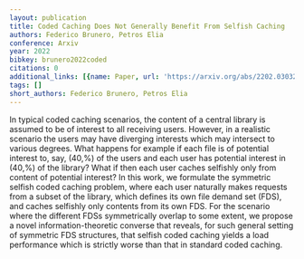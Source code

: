 ```yaml
---
layout: publication
title: Coded Caching Does Not Generally Benefit From Selfish Caching
authors: Federico Brunero, Petros Elia
conference: Arxiv
year: 2022
bibkey: brunero2022coded
citations: 0
additional_links: [{name: Paper, url: 'https://arxiv.org/abs/2202.03032'}]
tags: []
short_authors: Federico Brunero, Petros Elia
---
```

In typical coded caching scenarios, the content of a central library is
assumed to be of interest to all receiving users. However, in a realistic
scenario the users may have diverging interests which may intersect to various
degrees. What happens for example if each file is of potential interest to,
say, \(40\,%\) of the users and each user has potential interest in \(40\,%\) of
the library? What if then each user caches selfishly only from content of
potential interest? In this work, we formulate the symmetric selfish coded
caching problem, where each user naturally makes requests from a subset of the
library, which defines its own file demand set (FDS), and caches selfishly only
contents from its own FDS. For the scenario where the different FDSs
symmetrically overlap to some extent, we propose a novel information-theoretic
converse that reveals, for such general setting of symmetric FDS structures,
that selfish coded caching yields a load performance which is strictly worse
than that in standard coded caching.